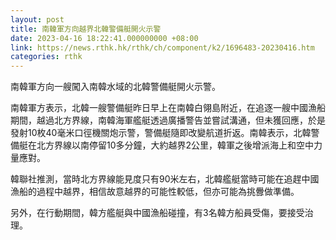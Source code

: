 ```yaml
---
layout: post
title: 南韓軍方向越界北韓警備艇開火示警
date: 2023-04-16 18:22:41.000000000 +08:00
link: https://news.rthk.hk/rthk/ch/component/k2/1696483-20230416.htm
categories: rthk
---
```


南韓軍方向一艘闖入南韓水域的北韓警備艇開火示警。

南韓軍方表示，北韓一艘警備艇昨日早上在南韓白翎島附近，在追逐一艘中國漁船期間，越過北方界線，南韓海軍艦艇透過廣播警告並嘗試溝通，但未獲回應，於是發射10枚40毫米口徑機關炮示警，警備艇隨即改變航道折返。南韓表示，北韓警備艇在北方界線以南停留10多分鐘，大約越界2公里，韓軍之後增派海上和空中力量應對。

韓聯社推測，當時北方界線能見度只有90米左右，北韓艦艇當時可能在追趕中國漁船的過程中越界，相信故意越界的可能性較低，但亦可能為挑釁做準備。

另外，在行動期間，韓方艦艇與中國漁船碰撞，有3名韓方船員受傷，要接受治理。
